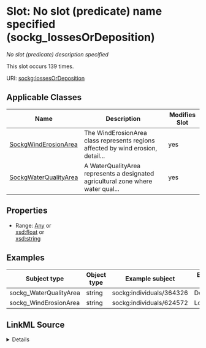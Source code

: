 

# Slot: No slot (predicate) name specified (sockg_lossesOrDeposition)


_No slot (predicate) description specified_






This slot occurs 139 times.


URI: [sockg:lossesOrDeposition](https://idir.uta.edu/sockg-ontology/docs/lossesOrDeposition)



<!-- no inheritance hierarchy -->





## Applicable Classes

| Name | Description | Modifies Slot |
| --- | --- | --- |
| [SockgWindErosionArea](../classes/SockgWindErosionArea.md) | The WindErosionArea class represents regions affected by wind erosion, detail... |  yes  |
| [SockgWaterQualityArea](../classes/SockgWaterQualityArea.md) | A WaterQualityArea represents a designated agricultural zone where water qual... |  yes  |







## Properties

* Range: [Any](../classes/Any.md)&nbsp;or&nbsp;<br />[xsd:float](http://www.w3.org/2001/XMLSchema#float)&nbsp;or&nbsp;<br />[xsd:string](http://www.w3.org/2001/XMLSchema#string)






## Examples

| Subject type | Object type | Example subject | Example object | Occurrences |
| --- | --- | --- | --- | --- |
| sockg_WaterQualityArea | string | sockg:individuals/364326 | Deposition | 132 |
| sockg_WindErosionArea | string | sockg:individuals/624572 | Losses | 7 |




## LinkML Source

<details>

```yaml
name: sockg_lossesOrDeposition
annotations:
  count:
    tag: count
    value: 139
description: No slot (predicate) description specified
title: No slot (predicate) name specified
examples:
- object:
    example_object: Deposition
    example_object_type: string
    example_predicate: sockg:lossesOrDeposition
    example_subject: sockg:individuals/364326
    example_subject_type: sockg_WaterQualityArea
- object:
    example_object: Losses
    example_object_type: string
    example_predicate: sockg:lossesOrDeposition
    example_subject: sockg:individuals/624572
    example_subject_type: sockg_WindErosionArea
from_schema: soc-kg
rank: 1000
slot_uri: sockg:lossesOrDeposition
alias: sockg_lossesOrDeposition
domain_of:
- sockg_WaterQualityArea
- sockg_WindErosionArea
union_of:
- '{''domain'': ''sockg_WaterQualityArea''}'
- '{''domain'': ''sockg_WindErosionArea''}'
range: Any
any_of:
- range: float
- range: string

```
</details>